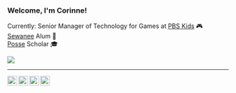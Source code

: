 ### Welcome, I'm Corinne!  

Currently: Senior Manager of Technology for Games at <a href="https://pbskids.org/" text-decoration="none">PBS Kids</a> :video_game: </br>
<a href="https://new.sewanee.edu/">Sewanee</a> Alum :tiger: </br>
<a href="https://www.possefoundation.org/">Posse</a> Scholar :mortar_board:

<img src="https://media.giphy.com/media/unQ3IJU2RG7DO/giphy.gif">

---

<a href="https://www.instagram.com/corinnepie/">
  <img align="left" alt="Corinne's Instagram" width="22px" src="https://user-images.githubusercontent.com/9845977/208960429-eb6795f6-1e95-4fa6-a85d-0aa9af485b1f.png" />
<a href="https://www.linkedin.com/in/cdey/">
  <img align="left" alt="Corinne's LinkedIn" width="22px" src="https://user-images.githubusercontent.com/9845977/208960534-9f43d79c-aca5-4d38-bdae-14dc5ce8cd54.png" />
</a>
<a href="dey.corinnejean@gmail.com">
  <img align="left" alt="Corinne's Gmail" height="22px" src="https://img.shields.io/badge/Gmail-D14836?style=for-the-badge&logo=gmail&logoColor=white" />
</a>
<a href="https://github.com/deycorinne">
  <img align="left" alt="Corinne's GitHub" height="22px" src="https://img.shields.io/github/followers/deycorinne?label=follow&style=social" />
</a>

